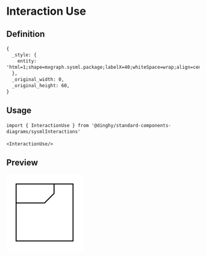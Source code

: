 # Interaction Use

## Definition

```
{
  _style: { 
    entity: 'html=1;shape=mxgraph.sysml.package;labelX=40;whiteSpace=wrap;align=center;',
  },
  _original_width: 0,
  _original_height: 60,
}
```

## Usage

```
import { InteractionUse } from '@dinghy/standard-components-diagrams/sysmlInteractions'

<InteractionUse/>
```

## Preview

<img src="./interaction-use.png" width="200"/>
